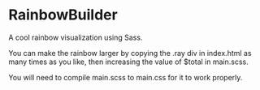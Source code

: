 # RainbowBuilder
A cool rainbow visualization using Sass.

You can make the rainbow larger by copying the .ray div in index.html as many times as you like, then increasing the value of $total in main.scss.

You will need to compile main.scss to main.css for it to work properly.

